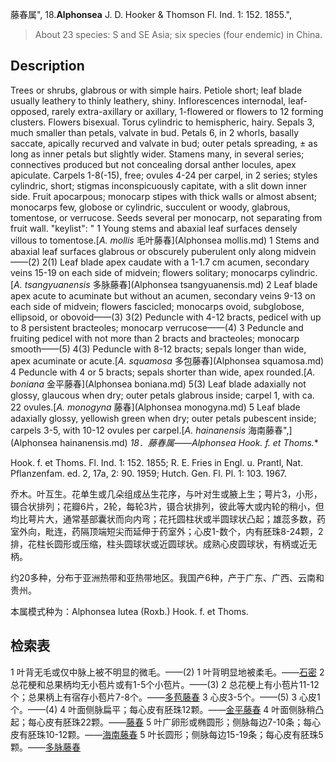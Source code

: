 藤春属",
18.**Alphonsea** J. D. Hooker & Thomson Fl. Ind. 1: 152. 1855.",

> About 23 species: S and SE Asia; six species (four endemic) in China.

## Description
Trees or shrubs, glabrous or with simple hairs. Petiole short; leaf blade usually leathery to thinly leathery, shiny. Inflorescences internodal, leaf-opposed, rarely extra-axillary or axillary, 1-flowered or flowers to 12 forming clusters. Flowers bisexual. Torus cylindric to hemispheric, hairy. Sepals 3, much smaller than petals, valvate in bud. Petals 6, in 2 whorls, basally saccate, apically recurved and valvate in bud; outer petals spreading, ± as long as inner petals but slightly wider. Stamens many, in several series; connectives produced but not concealing dorsal anther locules, apex apiculate. Carpels 1-8(-15), free; ovules 4-24 per carpel, in 2 series; styles cylindric, short; stigmas inconspicuously capitate, with a slit down inner side. Fruit apocarpous; monocarp stipes with thick walls or almost absent; monocarps few, globose or cylindric, succulent or woody, glabrous, tomentose, or verrucose. Seeds several per monocarp, not separating from fruit wall.
  "keylist": "
1 Young stems and abaxial leaf surfaces densely villous to tomentose.[*A. mollis* 毛叶藤春](Alphonsea mollis.md)
1 Stems and abaxial leaf surfaces glabrous or obscurely puberulent only along midvein——(2)
2(1) Leaf blade apex caudate with a 1-1.7 cm acumen, secondary veins 15-19 on each side of midvein; flowers solitary; monocarps cylindric.[*A. tsangyuanensis* 多脉藤春](Alphonsea tsangyuanensis.md)
2 Leaf blade apex acute to acuminate but without an acumen, secondary veins 9-13 on each side of midvein; flowers fascicled; monocarps ovoid, subglobose, ellipsoid, or obovoid——(3)
3(2) Peduncle with 4-12 bracts, pedicel with up to 8 persistent bracteoles; monocarp verrucose——(4)
3 Peduncle and fruiting pedicel with not more than 2 bracts and bracteoles; monocarp smooth——(5)
4(3) Peduncle with 8-12 bracts; sepals longer than wide, apex acuminate or acute.[*A. squamosa* 多包藤春](Alphonsea squamosa.md)
4 Peduncle with 4 or 5 bracts; sepals shorter than wide, apex rounded.[*A. boniana* 金平藤春](Alphonsea boniana.md)
5(3) Leaf blade adaxially not glossy, glaucous when dry; outer petals glabrous inside; carpel 1, with ca. 22 ovules.[*A. monogyna* 藤春](Alphonsea monogyna.md)
5 Leaf blade adaxially glossy, yellowish green when dry; outer petals pubescent inside; carpels 3-5, with 10-12 ovules per carpel.[*A. hainanensis* 海南藤春",](Alphonsea hainanensis.md)
**18．藤春属*——Alphonsea Hook. f. et Thoms.**

Hook. f. et Thoms. Fl. Ind. 1: 152. 1855; R. E. Fries in Engl. u. Prantl, Nat. Pflanzenfam. ed. 2, 17a, 2: 90. 1959; Hutch. Gen. Fl. Pl. 1: 103. 1967.

乔木。叶互生。花单生或几朵组成丛生花序，与叶对生或腋上生；萼片3，小形，镊合状排列；花瓣6片，2轮，每轮3片，镊合状排列，彼此等大或内轮的稍小，但均比萼片大，通常基部囊状而向内弯；花托圆柱状或半圆球状凸起；雄蕊多数，药室外向，毗连，药隔顶端短尖而延伸于药室外；心皮1-数个，内有胚珠8-24颗，2排，花柱长圆形或压缩，柱头圆球状或近圆球状。成熟心皮圆球状，有柄或近无柄。

约20多种，分布于亚洲热带和亚热带地区。我国产6种，产于广东、广西、云南和贵州。

本属模式种为：Alphonsea lutea (Roxb.) Hook. f. et Thoms.

## 检索表

1 叶背无毛或仅中脉上被不明显的微毛。——(2)
1 叶背明显地被柔毛。——[石密](Alphonsea%20mollis.md)
2 总花梗和总果柄均无小苞片或有1-5个小苞片。——(3)
2 总花梗上有小苞片11-12个；总果柄上有宿存小苞片7-8个。——[多苞藤春](Alphonsea%20squamosa.md)
3 心皮3-5个。——(5)
3 心皮1个。——(4)
4 叶面侧脉扁平；每心皮有胚珠12颗。——[金平藤春](Alphonsea%20boniana.md)
4 叶面侧脉稍凸起；每心皮有胚珠22颗。——[藤春](Alphonsea%20monogyna.md)
5 叶广卵形或椭圆形；侧脉每边7-10条；每心皮有胚珠10-12颗。——[海南藤春](Alphonsea%20hainanensis.md)
5 叶长圆形；侧脉每边15-19条；每心皮有胚珠5颗。——[多脉藤春](Alphonsea%20tsangyuanensis.md)
